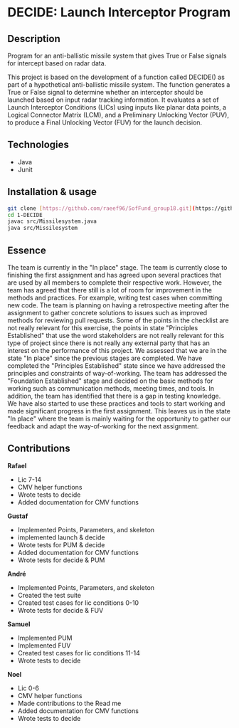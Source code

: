 # DECIDE: Launch Interceptor Program

## Description
Program for an anti-ballistic missile system that gives True or False signals for intercept based on radar data. 

This project is based on the development of a function called DECIDE() as part of a hypothetical anti-ballistic missile system. The function generates a True or False signal to determine whether an interceptor should be launched based on input radar tracking information. It evaluates a set of Launch Interceptor Conditions (LICs) using inputs like planar data points, a Logical Connector Matrix (LCM), and a Preliminary Unlocking Vector (PUV), to produce a Final Unlocking Vector (FUV) for the launch decision.

## Technologies
- Java
- Junit

## Installation & usage

```bash
git clone [https://github.com/raeef96/SofFund_group18.git](https://github.com/raeef96/SofFund_group18.git)
cd 1-DECIDE
javac src/Missilesystem.java
java src/Missilesystem
```

## Essence
The team is currently in the "In place" stage. The team is currently close to finishing the first assignment and has agreed upon several practices that are used by all members to complete their respective work. However, the team has agreed that there still is a lot of room for improvement in the methods and practices. For example, writing test cases when committing new code. The team is planning on having a retrospective meeting after the assignment to gather concrete solutions to issues such as improved methods for reviewing pull requests. Some of the points in the checklist are not really relevant for this exercise, the points in state "Principles Established" that use the word stakeholders are not really relevant for this type of project since there is not really any external party that has an interest on the performance of this project. We assessed that we are in the state "In place" since the previous stages are completed. We have completed the "Principles Established" state since we have addressed the principles and constraints of way-of-working. The team has addressed the "Foundation Established" stage and decided on the basic methods for working such as communication methods, meeting times, and tools. In addition, the team has identified that there is a gap in testing knowledge. We have also started to use these practices and tools to start working and made significant progress in the first assignment. This leaves us in the state "In place" where the team is mainly waiting for the opportunity to gather our feedback and adapt the way-of-working for the next assignment. 


## Contributions
**Rafael**
- Lic 7-14
- CMV helper functions
- Wrote tests to decide
- Added documentation for CMV functions

**Gustaf**
- Implemented Points, Parameters, and skeleton
- implemented launch & decide
- Wrote tests for PUM & decide
- Added documentation for CMV functions
- Wrote tests for decide & PUM
  
**André**
- Implemented Points, Parameters, and skeleton
- Created the test suite
- Created test cases for lic conditions 0-10
- Wrote tests for decide & FUV

**Samuel**
- Implemented PUM
- Implemented FUV
- Created test cases for lic conditions 11-14
- Wrote tests to decide

**Noel**
- Lic 0-6
- CMV helper functions
- Made contributions to the Read me
- Added documentation for CMV functions
- Wrote tests to decide


